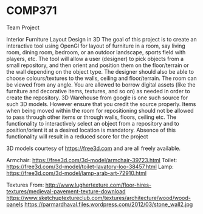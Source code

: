 # COMP371

Team Project

Interior Furniture Layout Design in 3D
The goal of this project is to create an interactive tool using OpenGl for layout of furniture in a room, say living
room, dining room, bedroom, or an outdoor landscape, sports field with players, etc. The tool will allow a user
(designer) to pick objects from a small repository, and then orient and position them on the floor/terrain or the
wall depending on the object type. The designer should also be able to choose colours/textures to the walls,
ceiling and floor/terrain. The room can be viewed from any angle. You are allowed to borrow digital assets
(like the furniture and decorative items, textures, and so on) as needed in order to create the repository. 3D
Warehouse from google is one such source for such 3D models. However ensure that you credit the source
properly. Items when being moved within the room for repositioning should not be allowed to pass through
other items or through walls, floors, ceiling etc. The functionality to interactively select an object from a
repository and to position/orient it at a desired location is mandatory. Absence of this functionality will result in
a reduced score for the project
 
3D models courtesy of https://free3d.com and are all freely available.

Armchair: https://free3d.com/3d-model/armchair-39723.html
Toilet: https://free3d.com/3d-model/toilet-lavatory-loo-38457.html
Lamp: https://free3d.com/3d-model/lamp-arab-art-72910.html

Textures From:
http://www.lughertexture.com/floor-hires-textures/medieval-pavement-texture-download
https://www.sketchuptextureclub.com/textures/architecture/wood/wood-panels
https://parmardhaval.files.wordpress.com/2012/03/stone_wall2.jpg
